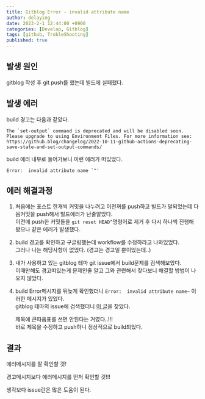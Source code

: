 ```yaml
---
title: Gitblog Error - invalid attribute name 
author: delaying
date: 2023-2-1 12:44:00 +0900
categories: [Develop, Gitblog]
tags: [github, TrobleShooting]
published: true
---
```


## 발생 원인
gitblog 작성 후 git push를 했는데 빌드에 실패했다.


## 발생 에러
build 경고는 다음과 같았다.
```
The `set-output` command is deprecated and will be disabled soon. Please upgrade to using Environment Files. For more information see: https://github.blog/changelog/2022-10-11-github-actions-deprecating-save-state-and-set-output-commands/
```

build 에러 내부로 들어가보니 이런 에러가 떠있었다.
```
Error:  invalid attribute name `"'
```

## 에러 해결과정
1. 처음에는 포스트 한개씩 커밋을 나누려고 이전꺼를 push하고 빌드가 덜되었는데 다음커밋을 push해서 빌드에러가 난줄알았다.<br/>
    이전에 push한 커밋들을 `git reset HEAD^`명령어로 제거 후 다시 하나씩 진행해봤으나 같은 에러가 발생했다.

2. build 경고를 확인하고 구글링했는데 workflow를 수정하라고 나와있었다.<br/>
    그러나 나는 해당사항이 없었다. (경고는 경고일 뿐이었는데..)

3. 내가 사용하고 있는 gitblog 테마 git issue에서 build문제를 검색해보았다.<br/>
    이때만해도 경고떠있는게 문제인줄 알고 그와 관련해서 찾다보니 해결할 방법이 나오지 않았다.
   
4. build Error메시지를 뒤늦게 확인했더니 `Error:  invalid attribute name~` 이러한 메시지가 있었다.<br/>
    gitblog 테마의 issue에 검색했더니 [이 글](https://github.com/cotes2020/jekyll-theme-chirpy/issues/496)을 찾았다.<br/>

    제목에 큰따옴표를 쓰면 안된다는 거였다..!!!<br/>
    바로 제목을 수정하고 push하니 정상적으로 build되었다.


## 결과
에러메시지를 잘 확인할 것!

경고메시지보다 에러메시지를 먼저 확인할 것!!!

생각보다 issue란은 많은 도움이 된다.